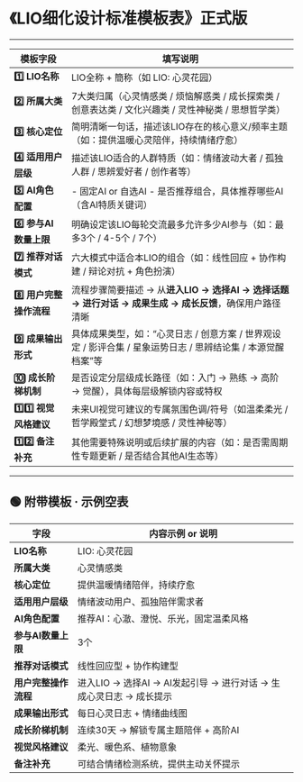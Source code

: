 # **《LIO细化设计标准模板表》正式版**

------

| 模板字段               | 填写说明                                                     |
| ---------------------- | ------------------------------------------------------------ |
| **1️⃣ LIO名称**          | LIO全称 + 簡称（如 LIO: 心灵花园）                           |
| **2️⃣ 所属大类**         | 7大类归属（心灵情感类 / 烦恼解惑类 / 成长探索类 / 创意表达类 / 文化兴趣类 / 灵性神秘类 / 思想哲学类） |
| **3️⃣ 核心定位**         | 简明清晰一句话，描述该LIO存在的核心意义/频率主题（如：提供温暖心灵陪伴，持续情绪疗愈） |
| **4️⃣ 适用用户层级**     | 描述该LIO适合的人群特质（如：情绪波动大者 / 孤独人群 / 思辨爱好者 / 创作者等） |
| **5️⃣ AI角色配置**       | - 固定AI or 自选AI  - 是否推荐组合，具体推荐哪些AI（含AI特质关键词） |
| **6️⃣ 参与AI数量上限**   | 明确设定该LIO每轮交流最多允许多少AI参与（如：最多3个 / 4-5个 / 7个） |
| **7️⃣ 推荐对话模式**     | 六大模式中适合本LIO的组合（如：线性回应 + 协作构建 / 辩论对抗 + 角色扮演） |
| **8️⃣ 用户完整操作流程** | 流程步骤简要描述 → 从**进入LIO → 选择AI → 选择话题 → 进行对话 → 成果生成 → 成长反馈**，确保用户路径清晰 |
| **9️⃣ 成果输出形式**     | 具体成果类型，如：“心灵日志 / 创意方案 / 世界观设定 / 影评合集 / 星象运势日志 / 思辨结论集 / 本源觉醒档案”等 |
| **🔟 成长阶梯机制**     | 是否设定分层级成长路径（如：入门 → 熟练 → 高阶 → 觉醒），具体每层级解锁内容或特权 |
| **1️⃣1️⃣ 视觉风格建议**    | 未来UI视觉可建议的专属氛围色调/符号（如温柔柔光 / 哲学殿堂式 / 幻想梦境感 / 灵性神秘等） |
| **1️⃣2️⃣ 备注补充**        | 其他需要特殊说明或后续扩展的内容（如：是否需周期性专题更新 / 是否结合其他AI生态等） |

------

## 🟢 **附带模板 · 示例空表**

| 字段                 | 内容示例 or 说明                                             |
| -------------------- | ------------------------------------------------------------ |
| **LIO名称**          | LIO: 心灵花园                                                |
| **所属大类**         | 心灵情感类                                                   |
| **核心定位**         | 提供温暖情绪陪伴，持续疗愈                                   |
| **适用用户层级**     | 情绪波动用户、孤独陪伴需求者                                 |
| **AI角色配置**       | 推荐AI：心澈、澄悦、乐光，固定温柔风格                       |
| **参与AI数量上限**   | 3个                                                          |
| **推荐对话模式**     | 线性回应型 + 协作构建型                                      |
| **用户完整操作流程** | 进入LIO → 选择AI → AI发起引导 → 进行对话 → 生成心灵日志 → 成长提示 |
| **成果输出形式**     | 每日心灵日志 + 情绪曲线图                                    |
| **成长阶梯机制**     | 连续30天 → 解锁专属主题陪伴 + 高阶AI                         |
| **视觉风格建议**     | 柔光、暖色系、植物意象                                       |
| **备注补充**         | 可结合情绪检测系统，提供主动关怀提示                         |